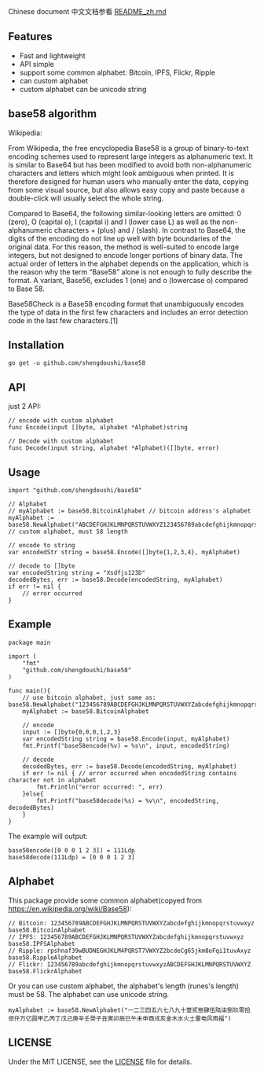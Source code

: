 
Chinese document 中文文档参看 [README_zh.md](README_zh.md)

## Features

 * Fast and lightweight
 * API simple
 * support some common alphabet: Bitcoin, IPFS, Flickr, Ripple
 * can custom alphabet
 * custom alphabet can be unicode string

## base58 algorithm

Wikipedia:


From Wikipedia, the free encyclopedia
Base58 is a group of binary-to-text encoding schemes used to represent large integers as alphanumeric text. It is similar to Base64 but has been modified to avoid both non-alphanumeric characters and letters which might look ambiguous when printed. It is therefore designed for human users who manually enter the data, copying from some visual source, but also allows easy copy and paste because a double-click will usually select the whole string.

Compared to Base64, the following similar-looking letters are omitted: 0 (zero), O (capital o), I (capital i) and l (lower case L) as well as the non-alphanumeric characters + (plus) and / (slash). In contrast to Base64, the digits of the encoding do not line up well with byte boundaries of the original data. For this reason, the method is well-suited to encode large integers, but not designed to encode longer portions of binary data. The actual order of letters in the alphabet depends on the application, which is the reason why the term “Base58” alone is not enough to fully describe the format. A variant, Base56, excludes 1 (one) and o (lowercase o) compared to Base 58.

Base58Check is a Base58 encoding format that unambiguously encodes the type of data in the first few characters and includes an error detection code in the last few characters.[1]


## Installation

```golang
go get -u github.com/shengdoushi/base58
```

## API

just 2 API:

```
// encode with custom alphabet
func Encode(input []byte, alphabet *Alphabet)string

// Decode with custom alphabet
func Decode(input string, alphabet *Alphabet)([]byte, error)
```

## Usage

```golang
import "github.com/shengdoushi/base58"
	
// Alphabet
// myAlphabet := base58.BitcoinAlphabet // bitcoin address's alphabet
myAlphabet := base58.NewAlphabet("ABCDEFGHJKLMNPQRSTUVWXYZ123456789abcdefghijkmnopqrstuvwxyz") // custom alphabet, must 58 length
	
// encode to string 
var encodedStr string = base58.Encode([]byte{1,2,3,4}, myAlphabet)
	
// decode to []byte 
var encodedString string = "Xsdfjs123D"
decodedBytes, err := base58.Decode(encodedString, myAlphabet)
if err != nil {
	// error occurred
}
```

## Example

```golang
package main

import (
	"fmt"
	"github.com/shengdoushi/base58"
)

func main(){
	// use bitcoin alphabet, just same as: base58.NewAlphabet("123456789ABCDEFGHJKLMNPQRSTUVWXYZabcdefghijkmnopqrstuvwxyz")
	myAlphabet := base58.BitcoinAlphabet
	
	// encode
	input := []byte{0,0,0,1,2,3}
	var encodedString string = base58.Encode(input, myAlphabet)
	fmt.Printf("base58encode(%v) = %s\n", input, encodedString)
	
	// decode
	decodedBytes, err := base58.Decode(encodedString, myAlphabet)
	if err != nil { // error occurred when encodedString contains character not in alphabet
		fmt.Println("error occurred: ", err)
	}else{
		fmt.Printf("base58decode(%s) = %v\n", encodedString, decodedBytes)
	}	
}
```


The example will output:

```
base58encode([0 0 0 1 2 3]) = 111Ldp
base58decode(111Ldp) = [0 0 0 1 2 3]
```

## Alphabet

This package provide some common alphabet(copyed from https://en.wikipedia.org/wiki/Base58):

```golang
// Bitcoin: 123456789ABCDEFGHJKLMNPQRSTUVWXYZabcdefghijkmnopqrstuvwxyz
base58.BitcoinAlphabet
// IPFS: 123456789ABCDEFGHJKLMNPQRSTUVWXYZabcdefghijkmnopqrstuvwxyz
base58.IPFSAlphabet
// Ripple: rpshnaf39wBUDNEGHJKLM4PQRST7VWXYZ2bcdeCg65jkm8oFqi1tuvAxyz
base58.RippleAlphabet
// Flickr: 123456789abcdefghijkmnopqrstuvwxyzABCDEFGHJKLMNPQRSTUVWXYZ
base58.FlickrAlphabet
```

Or you can use custom alphabet, the alphabet's length (runes's length)  must be 58. The alphabet can use unicode string.

```golang
myAlphabet := base58.NewAlphabet("一二三四五六七八九十壹贰叁肆伍陆柒捌玖零拾佰仟万亿圆甲乙丙丁戊己庚辛壬癸子丑寅卯辰巳午未申酉戌亥金木水火土雷电风雨福")
```


## LICENSE

Under the  MIT LICENSE, see the [LICENSE](LICENSE) file for details.


